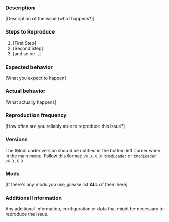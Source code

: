 <!--

Do you want to ask a question? Are you looking for support? Our discord server is more suitable for this: http://discord.me/tmodloader

You should only create an issue thread to report an actual issue related to the tModLoader API.

Prerequisites

* Check these requirements:
    * You have error logs associated with the issue
    * Checked the FAQs for common issues and their solutions: http://forums.terraria.org/index.php?threads/.28901/
    * Checked that your issue isn't already filed: https://github.com/bluemagic123/tModLoader/issues
-->

### Description

[Description of the issue (what happens?)]

### Steps to Reproduce

1. [First Step]
2. [Second Step]
3. [and so on...]

### Expected behavior 

<!-- What is expected to happen? -->
[What you expect to happen]

### Actual behavior

<!-- What should be happening? If you don't know, leave what you THINK should happen -->
[What actually happens]

### Reproduction frequency

[How often are you reliably able to reproduce this issue?]

### Versions

<!-- Which versions are applicable for this issue? -->
The tModLoader version should be notified in the bottom left corner when in the main menu. Follow this format: `vX.X.X.X tModLoader` or `tModLoader vX.X.X.X`

### Mods

<!-- List all of the mods you are using when reproducing this issue. We'd appreciate it if you could also test this without mods enabled (if applicable) -->
[If there's any mods you use, please list **ALL** of them here]

### Additional Information

Any additional information, configuration or data that might be necessary to reproduce the issue.
